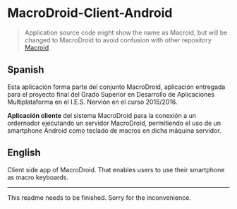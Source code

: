 # MacroDroid-Client-Android

>Application source code might show the name as Macroid, but will be changed to MacroDroid to avoid confusion with other repository [Macroid](https://github.com/47deg/macroid)

## Spanish
Esta aplicación forma parte del conjunto MacroDroid, aplicación entregada para el proyecto final del Grado Superior en Desarrollo de Aplicaciones Multiplataforma en el I.E.S. Nervión en el curso 2015/2016.

**Aplicación cliente** del sistema MacroDroid para la conexión a un ordernador ejecutando un servidor MacroDroid, permitiendo el uso de un smartphone Android como teclado de macros en dicha máquina servidor.

## English
Client side app of MacroDroid. That enables users to use their smartphone as macro keyboards.

---
This readme needs to be finished. Sorry for the inconvenience.
